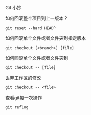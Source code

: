 Git 小抄

如何回滚整个项目到上一版本？

```
git reset --hard HEAD^
```

如何回滚单个文件或者文件夹到指定版本

```
git checkout [<branch>] [file]
```

如何回滚单个文件或者文件夹到

```
git checkout -- [file]
```

丢弃工作区的修改

```
git checkout -- <file>
```

查看git每一次操作

```
git reflog
```
